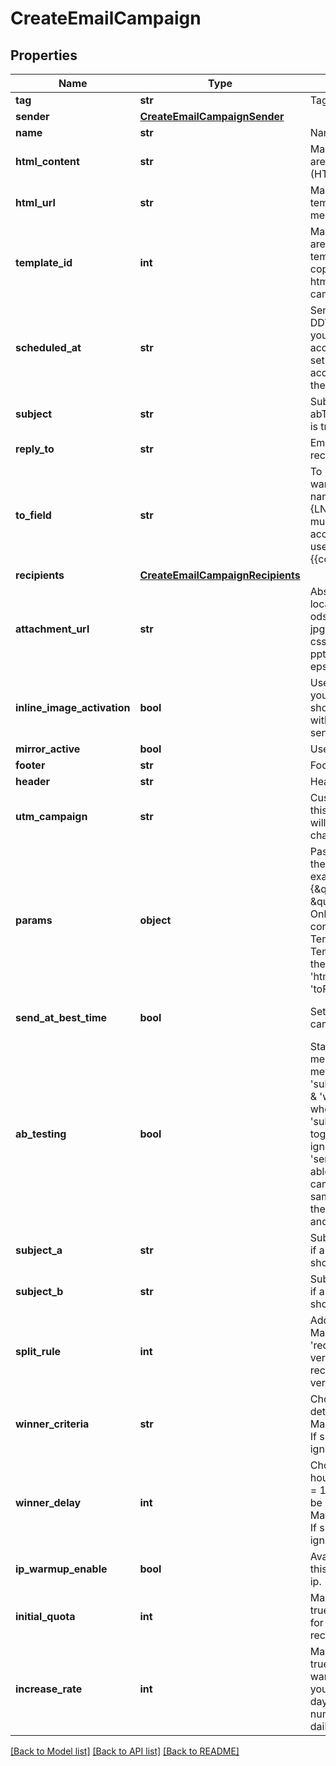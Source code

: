 # CreateEmailCampaign

## Properties
Name | Type | Description | Notes
------------ | ------------- | ------------- | -------------
**tag** | **str** | Tag of the campaign | [optional] 
**sender** | [**CreateEmailCampaignSender**](CreateEmailCampaignSender.md) |  | 
**name** | **str** | Name of the campaign | 
**html_content** | **str** | Mandatory if htmlUrl and templateId are empty. Body of the message (HTML) | [optional] 
**html_url** | **str** | Mandatory if htmlContent and templateId are empty. Url to the message (HTML) | [optional] 
**template_id** | **int** | Mandatory if htmlContent and htmlUrl are empty. Id of the transactional email template with status &#39;active&#39;. Used to copy only its content fetched from htmlContent/htmlUrl to an email campaign for RSS feature. | [optional] 
**scheduled_at** | **str** | Sending UTC date-time (YYYY-MM-DDTHH:mm:ss.SSSZ). Prefer to pass your timezone in date-time format for accurate result. If sendAtBestTime is set to true, your campaign will be sent according to the date passed (ignoring the time part). | [optional] 
**subject** | **str** | Subject of the campaign. Mandatory if abTesting is false. Ignored if abTesting is true. | [optional] 
**reply_to** | **str** | Email on which the campaign recipients will be able to reply to | [optional] 
**to_field** | **str** | To personalize the «To» Field. If you want to include the first name and last name of your recipient, add {FNAME} {LNAME}. These contact attributes must already exist in your SendinBlue account. If input parameter &#39;params&#39; used please use {{contact.FNAME}} {{contact.LNAME}} for personalization | [optional] 
**recipients** | [**CreateEmailCampaignRecipients**](CreateEmailCampaignRecipients.md) |  | [optional] 
**attachment_url** | **str** | Absolute url of the attachment (no local file). Extension allowed: xlsx, xls, ods, docx, docm, doc, csv, pdf, txt, gif, jpg, jpeg, png, tif, tiff, rtf, bmp, cgm, css, shtml, html, htm, zip, xml, ppt, pptx, tar, ez, ics, mobi, msg, pub and eps | [optional] 
**inline_image_activation** | **bool** | Use true to embedded the images in your email. Final size of the email should be less than 4MB. Campaigns with embedded images can not be sent to more than 5000 contacts | [optional] [default to False]
**mirror_active** | **bool** | Use true to enable the mirror link | [optional] 
**footer** | **str** | Footer of the email campaign | [optional] 
**header** | **str** | Header of the email campaign | [optional] 
**utm_campaign** | **str** | Customize the utm_campaign value. If this field is empty, the campaign name will be used. Only alphanumeric characters and spaces are allowed | [optional] 
**params** | **object** | Pass the set of attributes to customize the type classic campaign. For example, {\&quot;FNAME\&quot;:\&quot;Joe\&quot;, \&quot;LNAME\&quot;:\&quot;Doe\&quot;}. Only available if &#39;type&#39; is &#39;classic&#39;. It&#39;s considered only if campaign is in New Template Language format. The New Template Language is dependent on the values of &#39;subject&#39;, &#39;htmlContent/htmlUrl&#39;, &#39;sender.name&#39; &amp; &#39;toField&#39; | [optional] 
**send_at_best_time** | **bool** | Set this to true if you want to send your campaign at best time. | [optional] [default to False]
**ab_testing** | **bool** | Status of A/B Test. abTesting &#x3D; false means it is disabled, &amp; abTesting &#x3D; true means it is enabled. &#39;subjectA&#39;, &#39;subjectB&#39;, &#39;splitRule&#39;, &#39;winnerCriteria&#39; &amp; &#39;winnerDelay&#39; will be considered when abTesting is set to true. &#39;subjectA&#39; &amp; &#39;subjectB&#39; are mandatory together &amp; &#39;subject&#39; if passed is ignored. Can be set to true only if &#39;sendAtBestTime&#39; is &#39;false&#39;. You will be able to set up two subject lines for your campaign and send them to a random sample of your total recipients. Half of the test group will receive version A, and the other half will receive version B | [optional] [default to False]
**subject_a** | **str** | Subject A of the campaign. Mandatory if abTesting &#x3D; true. subjectA &amp; subjectB should have unique value | [optional] 
**subject_b** | **str** | Subject B of the campaign. Mandatory if abTesting &#x3D; true. subjectA &amp; subjectB should have unique value | [optional] 
**split_rule** | **int** | Add the size of your test groups. Mandatory if abTesting &#x3D; true &amp; &#39;recipients&#39; is passed. We&#39;ll send version A and B to a random sample of recipients, and then the winning version to everyone else | [optional] 
**winner_criteria** | **str** | Choose the metrics that will determinate the winning version. Mandatory if &#39;splitRule&#39; &gt;&#x3D; 1 and &lt; 50. If splitRule &#x3D; 50, &#39;winnerCriteria&#39; is ignored if passed | [optional] 
**winner_delay** | **int** | Choose the duration of the test in hours. Maximum is 7 days, pass 24*7 &#x3D; 168 hours. The winning version will be sent at the end of the test. Mandatory if &#39;splitRule&#39; &gt;&#x3D; 1 and &lt; 50. If splitRule &#x3D; 50, &#39;winnerDelay&#39; is ignored if passed | [optional] 
**ip_warmup_enable** | **bool** | Available for dedicated ip clients. Set this to true if you wish to warm up your ip. | [optional] [default to False]
**initial_quota** | **int** | Mandatory if ipWarmupEnable is set to true. Set an initial quota greater than 1 for warming up your ip. We recommend you set a value of 3000. | [optional] 
**increase_rate** | **int** | Mandatory if ipWarmupEnable is set to true. Set a percentage increase rate for warming up your ip. We recommend you set the increase rate to 30% per day. If you want to send the same number of emails every day, set the daily increase value to 0%. | [optional] 

[[Back to Model list]](../README.md#documentation-for-models) [[Back to API list]](../README.md#documentation-for-api-endpoints) [[Back to README]](../README.md)


